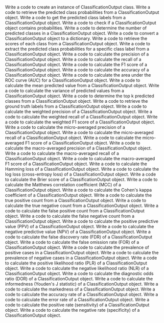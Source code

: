 Write a code to create an instance of ClassificationOutput class.
Write a code to retrieve the predicted class probabilities from a ClassificationOutput object.
Write a code to get the predicted class labels from a ClassificationOutput object.
Write a code to check if a ClassificationOutput object contains probabilities.
Write a code to determine the number of predicted classes in a ClassificationOutput object.
Write a code to convert a ClassificationOutput object to a dictionary.
Write a code to retrieve the scores of each class from a ClassificationOutput object.
Write a code to extract the predicted class probabilities for a specific class label from a ClassificationOutput object.
Write a code to calculate the precision of a ClassificationOutput object.
Write a code to calculate the recall of a ClassificationOutput object.
Write a code to calculate the F1 score of a ClassificationOutput object.
Write a code to calculate the accuracy of a ClassificationOutput object.
Write a code to calculate the area under the ROC curve (AUC) for a ClassificationOutput object.
Write a code to calculate the mean predicted value from a ClassificationOutput object.
Write a code to calculate the variance of predicted values from a ClassificationOutput object.
Write a code to determine the top k predicted classes from a ClassificationOutput object.
Write a code to retrieve the ground truth labels from a ClassificationOutput object.
Write a code to calculate the weighted precision of a ClassificationOutput object.
Write a code to calculate the weighted recall of a ClassificationOutput object.
Write a code to calculate the weighted F1 score of a ClassificationOutput object.
Write a code to calculate the micro-averaged precision of a ClassificationOutput object.
Write a code to calculate the micro-averaged recall of a ClassificationOutput object.
Write a code to calculate the micro-averaged F1 score of a ClassificationOutput object.
Write a code to calculate the macro-averaged precision of a ClassificationOutput object.
Write a code to calculate the macro-averaged recall of a ClassificationOutput object.
Write a code to calculate the macro-averaged F1 score of a ClassificationOutput object.
Write a code to calculate the Hamming loss of a ClassificationOutput object.
Write a code to calculate the log loss (cross-entropy loss) of a ClassificationOutput object.
Write a code to calculate the Brier score of a ClassificationOutput object.
Write a code to calculate the Matthews correlation coefficient (MCC) of a ClassificationOutput object.
Write a code to calculate the Cohen's kappa coefficient of a ClassificationOutput object.
Write a code to calculate the true positive count from a ClassificationOutput object.
Write a code to calculate the true negative count from a ClassificationOutput object.
Write a code to calculate the false positive count from a ClassificationOutput object.
Write a code to calculate the false negative count from a ClassificationOutput object.
Write a code to calculate the positive predictive value (PPV) of a ClassificationOutput object.
Write a code to calculate the negative predictive value (NPV) of a ClassificationOutput object.
Write a code to calculate the false discovery rate (FDR) of a ClassificationOutput object.
Write a code to calculate the false omission rate (FOR) of a ClassificationOutput object.
Write a code to calculate the prevalence of positive cases in a ClassificationOutput object.
Write a code to calculate the prevalence of negative cases in a ClassificationOutput object.
Write a code to calculate the positive likelihood ratio (PLR) of a ClassificationOutput object.
Write a code to calculate the negative likelihood ratio (NLR) of a ClassificationOutput object.
Write a code to calculate the diagnostic odds ratio (DOR) of a ClassificationOutput object.
Write a code to calculate the informedness (Youden's J statistic) of a ClassificationOutput object.
Write a code to calculate the markedness of a ClassificationOutput object.
Write a code to calculate the accuracy rate of a ClassificationOutput object.
Write a code to calculate the error rate of a ClassificationOutput object.
Write a code to calculate the positive rate (sensitivity) of a ClassificationOutput object.
Write a code to calculate the negative rate (specificity) of a ClassificationOutput object.